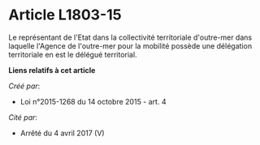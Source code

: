 # Article L1803-15

Le représentant de l'Etat dans la collectivité territoriale d'outre-mer dans laquelle l'Agence de l'outre-mer pour la
mobilité possède une délégation territoriale en est le délégué territorial.

**Liens relatifs à cet article**

_Créé par_:

  - Loi n°2015-1268 du 14 octobre 2015 - art. 4

_Cité par_:

  - Arrêté du 4 avril 2017 (V)
